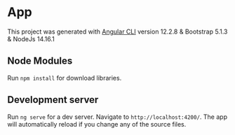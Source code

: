 # App

This project was generated with [Angular CLI](https://github.com/angular/angular-cli) version 12.2.8 & Bootstrap 5.1.3 & NodeJs 14.16.1

## Node Modules
Run `npm install` for download libraries.

## Development server

Run `ng serve` for a dev server. Navigate to `http://localhost:4200/`. The app will automatically reload if you change any of the source files.
